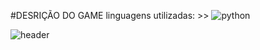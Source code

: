 #DESRIÇÃO DO GAME
linguagens utilizadas: >> ![python](https://img.shields.io/badge/<Python>-3776AB?style=for-the-badge&logo=Python&logoColor=green)

![header](https://capsule-render.vercel.app/api?type=transparent&color=#33FFF0&height=300&section=header&text=GAME%20NSX&fontSize=90&desc=My%20First%20Project%20capsule%20render)
